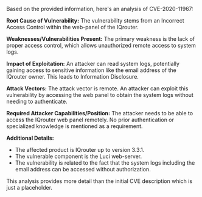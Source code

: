 Based on the provided information, here's an analysis of CVE-2020-11967:

**Root Cause of Vulnerability:**
The vulnerability stems from an Incorrect Access Control within the web-panel of the IQrouter.

**Weaknesses/Vulnerabilities Present:**
The primary weakness is the lack of proper access control, which allows unauthorized remote access to system logs.

**Impact of Exploitation:**
An attacker can read system logs, potentially gaining access to sensitive information like the email address of the IQrouter owner. This leads to Information Disclosure.

**Attack Vectors:**
The attack vector is remote. An attacker can exploit this vulnerability by accessing the web panel to obtain the system logs without needing to authenticate.

**Required Attacker Capabilities/Position:**
The attacker needs to be able to access the IQrouter web panel remotely. No prior authentication or specialized knowledge is mentioned as a requirement.

**Additional Details:**
- The affected product is IQrouter up to version 3.3.1.
- The vulnerable component is the Luci web-server.
- The vulnerability is related to the fact that the system logs including the email address can be accessed without authorization.

This analysis provides more detail than the initial CVE description which is just a placeholder.